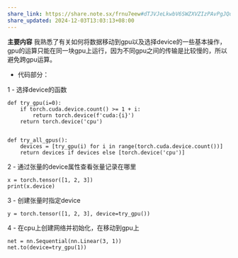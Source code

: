 ```yaml
---
share_link: https://share.note.sx/frnu7eew#dTJVJeLkwbV6SWZXVZIzPAvPgJQdXG0M06MLSHrPQmY
share_updated: 2024-12-03T13:03:13+08:00
---
```

**主要内容** 我熟悉了有关如何将数据移动到gpu以及选择device的一些基本操作，gpu的运算只能在同一块gpu上运行，因为不同gpu之间的传输是比较慢的，所以避免跨gpu运算。

- 代码部分：

1 - 选择device的函数
```
def try_gpu(i=0):  
    if torch.cuda.device.count() >= 1 + i:  
        return torch.device(f'cuda:{i}')  
    return torch.device('cpu')  
  
  
def try_all_gpus():  
    devices = [try_gpu(i) for i in range(torch.cuda.device.count())]  
    return devices if devices else [torch.device('cpu')]
```
2 - 通过张量的device属性查看张量记录在哪里
```
x = torch.tensor([1, 2, 3])
print(x.device)
```
3 - 创建张量时指定device
```
y = torch.tensor([1, 2, 3], device=try_gpu())
```
4 - 在cpu上创建网络并初始化，在移动到gpu上
```
net = nn.Sequential(nn.Linear(3, 1))
net.to(device=try_gpu(1))
```
